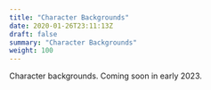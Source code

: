 ```yaml
---
title: "Character Backgrounds"
date: 2020-01-26T23:11:13Z
draft: false
summary: "Character Backgrounds"
weight: 100
---
```

Character backgrounds. Coming soon in early 2023.